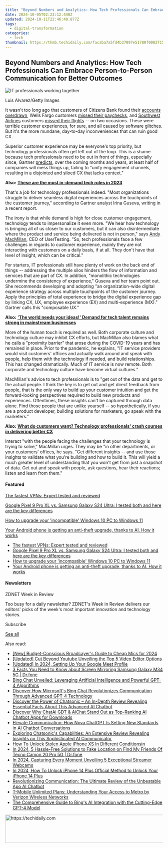 ```yaml
---
title: "Beyond Numbers and Analytics: How Tech Professionals Can Embrace Person-to-Person Communication for Better Outcomes"
date: 2024-10-05T02:23:12.440Z
updated: 2024-10-11T22:46:40.877Z
tags:
  - digital-transformation
categories:
  - tech
thumbnail: https://thmb.techidaily.com/facaba7a5fd4b37097e51780f00827156432b8b7f6935409750ab63148a1187d.jpg
---
```


## Beyond Numbers and Analytics: How Tech Professionals Can Embrace Person-to-Person Communication for Better Outcomes

![IT professionals working together](https://www.zdnet.com/a/img/resize/a8408e3a66850040ce3ed8b2c38ada2515bc5001/2023/05/12/b8d276f2-7a4d-4d7d-afed-7e8bd735ff51/gettyimages-1437209419.jpg?auto=webp&width=1280)

Luis Alvarez/Getty Images

It wasn't too long ago that customers of Citizens Bank found their [accounts overdrawn](https://www.cbsnews.com/boston/news/citizens-bank-customers-experience-overdrawn-accounts-missing-money-due-to-glitch/), Wells Fargo customers [missed their paychecks](https://www.forbes.com/sites/nicholasreimann/2023/03/10/wells-fargo-customers-report-missed-paychecks-due-to-apparent-glitch/?sh=509d36231ae2), and [Southwest Airlines](https://www.zdnet.com/article/southwest-airlines-finds-a-borderline-crazy-way-to-finally-delight-customers/) customers [missed their flights](https://www.forbes.com/sites/brianbushard/2023/04/18/southwest-airlines-briefly-grounds-1750-flights-over-glitch-just-months-after-holiday-meltdown/?sh=794eaf7c47d2) \-- on two occasions. These were terrible customer experiences, for sure, and all caused by software glitches. But it's the more mundane, day-to-day inconveniences that can ruin good CX.

Superior customer experience may be everyone's top priority, but technology professionals often get left out of the loop. This is a shame because tech professionals need to be out in front of things, especially since, Gartner [predicts](https://www.contentstack.com/resources/report/gartner-digital-customer-experience-with-composable-ux/), over the coming months and years, at least half of companies will mess things up, failing to "unify engagement channels, resulting in a disjointed and siloed CX that lacks context."

**Also:** [**These are the most in-demand tech roles in 2023**](https://www.zdnet.com/article/these-are-the-most-in-demand-tech-roles-in-2023/)

That's a job for technology professionals indeed. "Most organizations struggle to deliver seamless digital experiences across the touchpoints of the customer journey," according to Gartner analyst Irina Guseva, writing in a recent report. 

The irony is that while demand is high for close customer engagement, technology tends to impersonalize it even more. "We hear how technology is bringing all of us closer to our customers, but it can also disintermediate where the product and service being delivered is not in person," says [Andy MacMillan](https://www.linkedin.com/in/apmacmillan/), CEO of UserTesting. "So, tech professionals face a few challenges in regards to customer experience, mainly they are not interacting with customers on a daily basis, if at all. They don't have that level of insight, which can be critical."

For starters, IT professionals still have plenty of work on the back end of things -- addressing the multiple silos hinders the flow of information and services that are part of CX. In addition, "monolithic technologies undermine the consistency of experience," Guseva and her team point out. She recommends developing and adopting "an organization-wide digital experience strategy across multiple touchpoints of the customer journey. Apply the principles of total experience to bridge the digital experience gap by linking CX, UX, employee experience (EX) and multi-experience (MX)." Gartner calls this "composable UX."

**Also:** [**'The world needs your ideas!' Demand for tech talent remains strong in mainstream businesses**](https://www.zdnet.com/education/professional-development/the-world-needs-your-ideas-demand-for-tech-talent-remains-strong-in-mainstream-businesses/)

More of the human touch is required as well. Both corporate culture and technology culture may inhibit CX efforts, but MacMillan also blames what he calls a "proximity barrier" that arose during the COVID-19 years and has remained in place. Prior to the pandemic, he explains, "IT service providers would visit customers' offices and actually walk around and speak with people, help them with the technology if needed, and build relationships. This has changed dramatically. Much of IT service is now remote. Both corporate and technology culture have become virtual cultures."

MacMillan's advice to tech professionals is to "get out of the data and get to the actual people. I think the key is to get out and get direct feedback from people, that is the only way to build up your customer intuition and get the forward-looking perspectives required to build new products and experiences. Oftentimes, these insights can't be captured through data alone. Find those people that are unlike yourself -- so hypothetically, if you are a product developer, building solutions for marketers, go speak with the marketers."

**Also:** [**What do customers want? Technology professionals' crash courses in delivering better CX**](https://www.zdnet.com/article/what-do-customers-want-technology-professionals-crash-courses-in-delivering-better-cx/)

Interact "with the people facing the challenges that your technology is trying to solve," MacMillan urges. They may be "in other departments, or your customers' offices, he says. "Get different insights -- and use those insights to validate what you're building and how to build it. This will yield a much greater level of understanding that you won't get from just a snapshot of data. Get out and speak with people, ask questions, hear their reactions; listen and learn from them." 

#### Featured

[The fastest VPNs: Expert tested and reviewed](https://www.zdnet.com/article/fastest-vpn/ "The fastest VPNs: Expert tested and reviewed")

[Google Pixel 9 Pro XL vs. Samsung Galaxy S24 Ultra: I tested both and here are the key differences](https://www.zdnet.com/article/google-pixel-9-pro-xl-vs-samsung-galaxy-s24-ultra/ "Google Pixel 9 Pro XL vs. Samsung Galaxy S24 Ultra: I tested both and here are the key differences")

[How to upgrade your 'incompatible' Windows 10 PC to Windows 11](https://www.zdnet.com/article/how-to-upgrade-your-incompatible-windows-10-pc-to-windows-11/ "How to upgrade your 'incompatible' Windows 10 PC to Windows 11")

[Your Android phone is getting an anti-theft upgrade, thanks to AI. How it works](https://www.zdnet.com/article/your-android-phone-is-getting-an-anti-theft-upgrade-thanks-to-ai-how-it-works/ "Your Android phone is getting an anti-theft upgrade, thanks to AI. How it works")

* [The fastest VPNs: Expert tested and reviewed](https://www.zdnet.com/article/fastest-vpn/ "The fastest VPNs: Expert tested and reviewed")
* [Google Pixel 9 Pro XL vs. Samsung Galaxy S24 Ultra: I tested both and here are the key differences](https://www.zdnet.com/article/google-pixel-9-pro-xl-vs-samsung-galaxy-s24-ultra/ "Google Pixel 9 Pro XL vs. Samsung Galaxy S24 Ultra: I tested both and here are the key differences")
* [How to upgrade your 'incompatible' Windows 10 PC to Windows 11](https://www.zdnet.com/article/how-to-upgrade-your-incompatible-windows-10-pc-to-windows-11/ "How to upgrade your 'incompatible' Windows 10 PC to Windows 11")
* [Your Android phone is getting an anti-theft upgrade, thanks to AI. How it works](https://www.zdnet.com/article/your-android-phone-is-getting-an-anti-theft-upgrade-thanks-to-ai-how-it-works/ "Your Android phone is getting an anti-theft upgrade, thanks to AI. How it works")

#### Newsletters

ZDNET Week in Review

Too busy for a daily newsletter? ZDNET's Week in Review delivers our editors' picks of the week's most important innovation and technology stories.

 Subscribe

[See all](https://www.zdnet.com/newsletters/)

<ins class="adsbygoogle"
     style="display:block"
     data-ad-format="autorelaxed"
     data-ad-client="ca-pub-7571918770474297"
     data-ad-slot="1223367746"></ins>

<ins class="adsbygoogle"
     style="display:block"
     data-ad-client="ca-pub-7571918770474297"
     data-ad-slot="8358498916"
     data-ad-format="auto"
     data-full-width-responsive="true"></ins>

<span class="atpl-alsoreadstyle">Also read:</span>
<div><ul>
<li><a href="https://youtube-sure.techidaily.com/udget-conscious-broadcayers-guide-to-cheap-mics-for-2024/"><u>[New] Budget-Conscious Broadcayer's Guide to Cheap Mics for 2024</u></a></li>
<li><a href="https://youtube-videos.techidaily.com/updated-cut-beyond-youtube-unveiling-the-top-5-video-editor-options/"><u>[Updated] Cut Beyond Youtube Unveiling the Top 5 Video Editor Options</u></a></li>
<li><a href="https://screen-capture.techidaily.com/updated-in-2024-setting-up-your-google-meet-profile/"><u>[Updated] In 2024, Setting Up Your Google Meet Profile</u></a></li>
<li><a href="https://screen-mirror.techidaily.com/3-facts-you-need-to-know-about-screen-mirroring-samsung-galaxy-m34-5g-drfone-by-drfone-android/"><u>3 Facts You Need to Know about Screen Mirroring Samsung Galaxy M34 5G | Dr.fone</u></a></li>
<li><a href="https://app-tips.techidaily.com/bing-chat-unveiled-leveraging-artificial-intelligence-and-powerful-gpt-4-algorithms/"><u>Bing Chat Unveiled: Leveraging Artificial Intelligence and Powerful GPT-4 Algorithms</u></a></li>
<li><a href="https://app-tips.techidaily.com/discover-how-microsofts-bing-chat-revolutionizes-communication-through-advanced-gpt-4-technology/"><u>Discover How Microsoft's Bing Chat Revolutionizes Communication Through Advanced GPT-4 Technology</u></a></li>
<li><a href="https://app-tips.techidaily.com/discover-the-power-of-chatsonic-an-in-depth-review-revealing-essential-facts-about-this-advanced-ai-chatbot/"><u>Discover the Power of Chatsonic – An In-Depth Review Revealing Essential Facts About This Advanced AI Chatbot</u></a></li>
<li><a href="https://app-tips.techidaily.com/discover-why-chatai-gdt-and-aichat-stand-out-as-top-ranking-ai-chatbot-apps-for-downloads/"><u>Discover Why ChatAi GDT & AiChat Stand Out as Top-Ranking AI Chatbot Apps for Downloads</u></a></li>
<li><a href="https://app-tips.techidaily.com/elevate-communication-how-nova-chatgpt-is-setting-new-standards-in-ai-chatbot-conversations/"><u>Elevate Communication: How Nova ChatGPT Is Setting New Standards in AI Chatbot Conversations</u></a></li>
<li><a href="https://app-tips.techidaily.com/exploring-chatsonics-capabilities-an-extensive-review-revealing-insights-on-this-sophisticated-ai-communicator/"><u>Exploring Chatsonic's Capabilities: An Extensive Review Revealing Insights on This Sophisticated AI Communicator</u></a></li>
<li><a href="https://ios-unlock.techidaily.com/how-to-unlock-stolen-apple-iphone-xs-in-different-conditionsin-by-drfone-ios/"><u>How To Unlock Stolen Apple iPhone XS In Different Conditionsin</u></a></li>
<li><a href="https://change-location.techidaily.com/in-2024-5-hassle-free-solutions-to-fake-location-on-find-my-friends-of-tecno-camon-20-pro-5g-drfone-by-drfone-virtual-android/"><u>In 2024, 5 Hassle-Free Solutions to Fake Location on Find My Friends Of Tecno Camon 20 Pro 5G | Dr.fone</u></a></li>
<li><a href="https://screen-sharing-recording.techidaily.com/in-2024-capturing-every-moment-unveiling-5-exceptional-streamer-webcams/"><u>In 2024, Capturing Every Moment Unveiling 5 Exceptional Streamer Webcams</u></a></li>
<li><a href="https://sim-unlock.techidaily.com/in-2024-how-to-unlock-iphone-14-plus-official-method-to-unlock-your-iphone-14-plus-by-drfone-ios/"><u>In 2024, How To Unlock iPhone 14 Plus Official Method to Unlock Your iPhone 14 Plus</u></a></li>
<li><a href="https://app-tips.techidaily.com/revolutionizing-communication-the-ultimate-review-of-the-unbeatable-apo-ai-chatbot/"><u>Revolutionizing Communication: The Ultimate Review of the Unbeatable Apo AI Chatbot</u></a></li>
<li><a href="https://technical-tips.techidaily.com/t-mobile-unlimited-plans-understanding-your-access-to-metro-by-verizon-wireless-networks/"><u>T-Mobile Unlimited Plans: Understanding Your Access to Metro by Verizon Wireless Networks</u></a></li>
<li><a href="https://app-tips.techidaily.com/the-comprehensive-guide-to-bings-ai-integration-with-the-cutting-edge-gpt-4-model/"><u>The Comprehensive Guide to Bing's AI Integration with the Cutting-Edge GPT-4 Model</u></a></li>
</ul></div>

<!-- affiliate ads begin -->
<a href="https://appsumo.8odi.net/c/5597632/2151893/7443" target="_top" id="2151893">
  <img src="//a.impactradius-go.com/display-ad/7443-2151893" border="0" alt="https://techidaily.com" width="728" height="90"/>
</a>
<img height="0" width="0" src="https://appsumo.8odi.net/i/5597632/2151893/7443" style="position:absolute;visibility:hidden;" border="0" />
<!-- affiliate ads end -->

